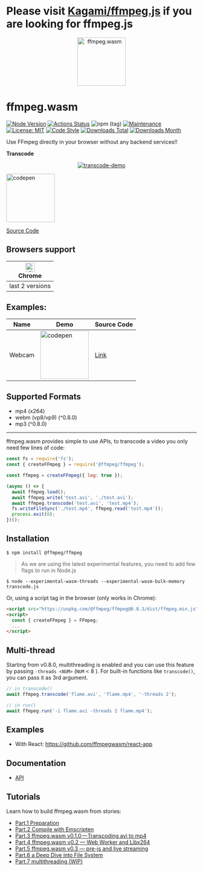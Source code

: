# Please visit [Kagami/ffmpeg.js](https://github.com/Kagami/ffmpeg.js/) if you are looking for ffmpeg.js


<p align="center">
  <a href="#">
    <img alt="ffmpeg.wasm" width="128px" height="128px" src="https://github.com/ffmpegwasm/ffmpeg.wasm/raw/master/docs/images/ffmpegjs-icon.png">
  </a>
</p>

# ffmpeg.wasm

[![Node Version](https://img.shields.io/node/v/@ffmpeg/ffmpeg.svg)](https://img.shields.io/node/v/@ffmpeg/ffmpeg.svg)
[![Actions Status](https://github.com/ffmpegwasm/ffmpeg.wasm/workflows/CI/badge.svg)](https://github.com/ffmpegwasm/ffmpeg.wasm/actions)
![npm (tag)](https://img.shields.io/npm/v/@ffmpeg/ffmpeg/latest)
[![Maintenance](https://img.shields.io/badge/Maintained%3F-yes-green.svg)](https://github.com/ffmpegwasm/ffmpeg.wasm/graphs/commit-activity)
[![License: MIT](https://img.shields.io/badge/License-MIT-yellow.svg)](https://opensource.org/licenses/MIT)
[![Code Style](https://badgen.net/badge/code%20style/airbnb/ff5a5f?icon=airbnb)](https://github.com/airbnb/javascript)
[![Downloads Total](https://img.shields.io/npm/dt/@ffmpeg/ffmpeg.svg)](https://www.npmjs.com/package/@ffmpeg/ffmpeg)
[![Downloads Month](https://img.shields.io/npm/dm/@ffmpeg/ffmpeg.svg)](https://www.npmjs.com/package/@ffmpeg/ffmpeg)

Use FFmpeg directly in your browser without any backend services!!

**Transcode**
<p align="center">
  <a href="#">
    <img alt="transcode-demo" src="https://github.com/ffmpegwasm/ffmpeg.wasm/raw/master/docs/images/transcode.gif">
  </a>
</p>

<a href="https://codepen.io/jeromewu/pen/NWWaMeY" target="_blank">
<img alt="codepen" width="128px" src="https://blog.codepen.io/wp-content/uploads/2012/06/codepen-wordmark-display-inside-black@10x.png">
</a>

[Source Code](https://github.com/ffmpegwasm/ffmpeg.wasm/blob/master/examples/browser/transcode.html)

## Browsers support

| [<img src="https://raw.githubusercontent.com/alrra/browser-logos/master/src/chrome/chrome_48x48.png" alt="Chrome" width="24px" height="24px" />](http://godban.github.io/browsers-support-badges/)<br/>Chrome |
| --------- |
| last 2 versions

## Examples:

| Name | Demo | Source Code |
| ---- | ------- | ----------- |
| Webcam | <a href="https://codepen.io/jeromewu/pen/qBBKzyW" target="_blank"><img alt="codepen" width="128px" src="https://blog.codepen.io/wp-content/uploads/2012/06/codepen-wordmark-display-inside-black@10x.png"></a> | [Link](https://github.com/ffmpegwasm/ffmpeg.wasm/blob/master/examples/browser/webcam.html) |

## Supported Formats

- mp4 (x264)
- webm (vp8/vp9) (^0.8.0)
- mp3 (^0.8.0)

---

ffmpeg.wasm provides simple to use APIs, to transcode a video you only need few lines of code:

```javascript
const fs = require('fs');
const { createFFmpeg } = require('@ffmpeg/ffmpeg');

const ffmpeg = createFFmpeg({ log: true });

(async () => {
  await ffmpeg.load();
  await ffmpeg.write('test.avi', './test.avi');
  await ffmpeg.transcode('test.avi', 'test.mp4');
  fs.writeFileSync('./test.mp4', ffmpeg.read('test.mp4'));
  process.exit(0);
})();
```

## Installation

```
$ npm install @ffmpeg/ffmpeg
```

> As we are using the latest experimental features, you need to add few flags to run in Node.js

```
$ node --experimental-wasm-threads --experimental-wasm-bulk-memory transcode.js
```

Or, using a script tag in the browser (only works in Chrome):

```html
<script src="https://unpkg.com/@ffmpeg/ffmpeg@0.8.3/dist/ffmpeg.min.js"></script>
<script>
  const { createFFmpeg } = FFmpeg;
  ...
</script>
```

## Multi-thread

Starting from v0.8.0, multithreading is enabled and you can use this feature by passing `-threads <NUM>` (`NUM` < 8 ). For built-in functions like `transcode()`, you can pass it as 3rd argument.

```javascript
// in transcode()
await ffmpeg.transcode('flame.avi', 'flame.mp4', '-threads 2');

// in run()
await ffmpeg.run('-i flame.avi -threads 2 flame.mp4');
```

## Examples

- With React: https://github.com/ffmpegwasm/react-app

## Documentation

- [API](https://github.com/ffmpegwasm/ffmpeg.wasm/blob/master/docs/api.md)

## Tutorials

Learn how to build ffmpeg.wasm from stories:

- [Part.1 Preparation](https://itnext.io/build-ffmpeg-webassembly-version-ffmpeg-js-part-1-preparation-ed12bf4c8fac)
- [Part.2 Compile with Emscripten](https://itnext.io/build-ffmpeg-webassembly-version-ffmpeg-js-part-2-compile-with-emscripten-4c581e8c9a16)
- [Part.3 ffmpeg.wasm v0.1.0 — Transcoding avi to mp4](https://itnext.io/build-ffmpeg-webassembly-version-ffmpeg-js-part-3-ffmpeg-js-v0-1-0-transcoding-avi-to-mp4-f729e503a397)
- [Part.4 ffmpeg.wasm v0.2 — Web Worker and Libx264](https://medium.com/@jeromewus/build-ffmpeg-webassembly-version-ffmpeg-js-part-4-ffmpeg-js-v0-2-web-worker-and-libx264-d0596f1beb4e)
- [Part.5 ffmpeg.wasm v0.3 — pre-js and live streaming](https://medium.com/@jeromewus/build-ffmpeg-webassembly-version-ffmpeg-js-part-5-ffmpeg-js-v0-3-pre-js-and-live-streaming-c1498939a74c)
- [Part.6 a Deep Dive into File System](https://medium.com/@jeromewus/build-ffmpeg-webassembly-version-ffmpeg-js-part-6-a-deep-dive-into-file-system-56eba10067ca)
- [Part.7 multithreading (WIP)]()

